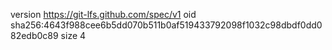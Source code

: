 version https://git-lfs.github.com/spec/v1
oid sha256:4643f988cee6b5dd070b511b0af519433792098f1032c98dbdf0dd082edb0c89
size 4
